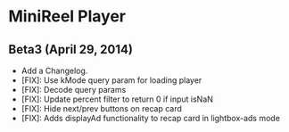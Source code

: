 # MiniReel Player

## Beta3 (April 29, 2014)
* Add a Changelog.
* [FIX]: Use kMode query param for loading player
* [FIX]: Decode query params
* [FIX]: Update percent filter to return 0 if input isNaN
* [FIX]: Hide next/prev buttons on recap card
* [FIX]: Adds displayAd functionality to recap card in lightbox-ads mode